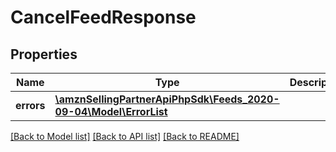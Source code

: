 # CancelFeedResponse

## Properties
Name | Type | Description | Notes
------------ | ------------- | ------------- | -------------
**errors** | [**\amznSellingPartnerApiPhpSdk\Feeds_2020-09-04\Model\ErrorList**](ErrorList.md) |  | [optional] 

[[Back to Model list]](../../README.md#documentation-for-models) [[Back to API list]](../../README.md#documentation-for-api-endpoints) [[Back to README]](../../README.md)


